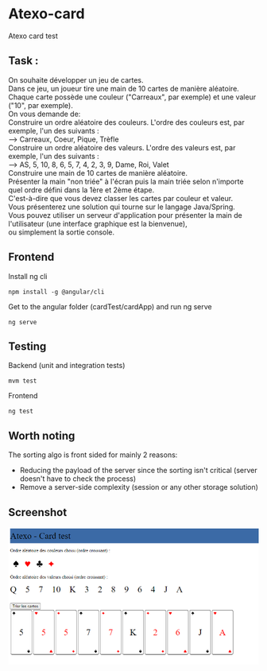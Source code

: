 # Atexo-card
Atexo card test

## Task :
On souhaite développer un jeu de cartes.<br/>
Dans ce jeu, un joueur tire une main de 10 cartes de manière aléatoire.<br/>
Chaque carte possède une couleur ("Carreaux", par exemple) et une valeur ("10", par exemple).<br/>
On vous demande de:<br/>
Construire un ordre aléatoire des couleurs. L'ordre des couleurs est, par exemple, l'un des suivants :<br/>
--> Carreaux, Coeur, Pique, Trèfle<br/>
Construire un ordre aléatoire des valeurs. L'ordre des valeurs est, par exemple, l'un des suivants :<br/>
--> AS, 5, 10, 8, 6, 5, 7, 4, 2, 3, 9, Dame, Roi, Valet<br/>
Construire une main de 10 cartes de manière aléatoire.<br/>
Présenter la main "non triée" à l'écran puis la main triée selon n'importe quel ordre défini dans la 1ère et 2ème étape. <br/>
C'est-à-dire que vous devez classer les cartes par couleur et valeur.<br/>
Vous présenterez une solution qui tourne sur le langage Java/Spring.<br/>
Vous pouvez utiliser un serveur d'application pour présenter la main de l'utilisateur (une interface graphique est la bienvenue),<br/> ou simplement la sortie console.<br/>

## Frontend

Install ng cli

```shell
npm install -g @angular/cli
```

Get to the angular folder (cardTest/cardApp) and run ng serve
```shell
ng serve
```

## Testing

Backend (unit and integration tests)
```shell
mvm test
```

Frontend
```shell
ng test
```

## Worth noting
The sorting algo is front sided for mainly 2 reasons: <br/>
* Reducing the payload of the server since the sorting isn't critical (server doesn't have to check the process)
* Remove a server-side complexity (session or any other storage solution)

## Screenshot

![screeshot](https://github.com/VincentQueignec/Atexo-card/blob/master/Capture-atexo.PNG?raw=true)